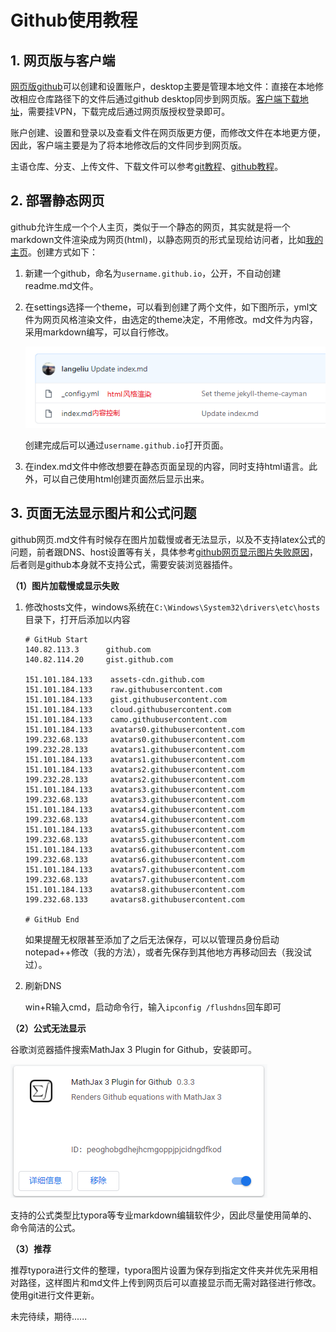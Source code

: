 # Github使用教程

## 1. 网页版与客户端

[网页版github](https://github.com/)可以创建和设置账户，desktop主要是管理本地文件：直接在本地修改相应仓库路径下的文件后通过github desktop同步到网页版。[客户端下载地址](https://desktop.github.com/)，需要挂VPN，下载完成后通过网页版授权登录即可。

账户创建、设置和登录以及查看文件在网页版更方便，而修改文件在本地更方便，因此，客户端主要是为了将本地修改后的文件同步到网页版。

主语仓库、分支、上传文件、下载文件可以参考[git教程](https://www.runoob.com/git/git-tutorial.html)、[github教程](https://www.jianshu.com/p/296d22275cdd)。

## 2. 部署静态网页

github允许生成一个个人主页，类似于一个静态的网页，其实就是将一个markdown文件渲染成为网页(html)，以静态网页的形式呈现给访问者，比如[我的主页](https://langeliu.github.io/)。创建方式如下：

1. 新建一个github，命名为`username.github.io`，公开，不自动创建readme.md文件。

2. 在settings选择一个theme，可以看到创建了两个文件，如下图所示，yml文件为网页风格渲染文件，由选定的theme决定，不用修改。md文件为内容，采用markdown编写，可以自行修改。

   ![image-20201215092948293](img/image-20201215092948293.png) 
   
   创建完成后可以通过`username.github.io`打开页面。
   
3. 在index.md文件中修改想要在静态页面呈现的内容，同时支持html语言。此外，可以自己使用html创建页面然后显示出来。

## 3. 页面无法显示图片和公式问题

github网页.md文件有时候存在图片加载慢或者无法显示，以及不支持latex公式的问题，前者跟DNS、host设置等有关，具体参考[github网页显示图片失败原因](https://blog.csdn.net/qq_38232598/article/details/91346392)，后者则是github本身就不支持公式，需要安装浏览器插件。

**（1）图片加载慢或显示失败**

1. 修改hosts文件，windows系统在`C:\Windows\System32\drivers\etc\hosts`目录下，打开后添加以内容

   ```shell
   # GitHub Start 
   140.82.113.3      github.com
   140.82.114.20     gist.github.com
   
   151.101.184.133    assets-cdn.github.com
   151.101.184.133    raw.githubusercontent.com
   151.101.184.133    gist.githubusercontent.com
   151.101.184.133    cloud.githubusercontent.com
   151.101.184.133    camo.githubusercontent.com
   151.101.184.133    avatars0.githubusercontent.com
   199.232.68.133     avatars0.githubusercontent.com
   199.232.28.133     avatars1.githubusercontent.com
   151.101.184.133    avatars1.githubusercontent.com
   151.101.184.133    avatars2.githubusercontent.com
   199.232.28.133     avatars2.githubusercontent.com
   151.101.184.133    avatars3.githubusercontent.com
   199.232.68.133     avatars3.githubusercontent.com
   151.101.184.133    avatars4.githubusercontent.com
   199.232.68.133     avatars4.githubusercontent.com
   151.101.184.133    avatars5.githubusercontent.com
   199.232.68.133     avatars5.githubusercontent.com
   151.101.184.133    avatars6.githubusercontent.com
   199.232.68.133     avatars6.githubusercontent.com
   151.101.184.133    avatars7.githubusercontent.com
   199.232.68.133     avatars7.githubusercontent.com
   151.101.184.133    avatars8.githubusercontent.com
   199.232.68.133     avatars8.githubusercontent.com
   
   # GitHub End
   ```

   如果提醒无权限甚至添加了之后无法保存，可以以管理员身份启动notepad++修改（我的方法），或者先保存到其他地方再移动回去（我没试过）。

2. 刷新DNS

   win+R输入cmd，启动命令行，输入`ipconfig /flushdns`回车即可

**（2）公式无法显示**

谷歌浏览器插件搜索MathJax 3 Plugin for Github，安装即可。

![image-20201215095004868](img/image-20201215095004868.png)

支持的公式类型比typora等专业markdown编辑软件少，因此尽量使用简单的、命令简洁的公式。

**（3）推荐** 

推荐typora进行文件的整理，typora图片设置为保存到指定文件夹并优先采用相对路径，这样图片和md文件上传到网页后可以直接显示而无需对路径进行修改。使用git进行文件更新。

未完待续，期待......
